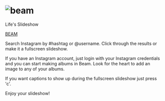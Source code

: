 ![beam](http://s30.postimg.org/uis1s9wj5/beam_logo.png)
========
Life's Slideshow

[BEAM](http://beam-team.herokuapp.com/)

Search Instagram by #hashtag or @username.  Click through the results or make it a fullscreen slideshow.

If you have an Instagram account, just login with your Instagram credentials and you can start making albums in Beam.  Look for the heart to add an image to any of your albums.  

If you want captions to show up during the fullscreen slideshow just press 'c'.

Enjoy your slideshow!
